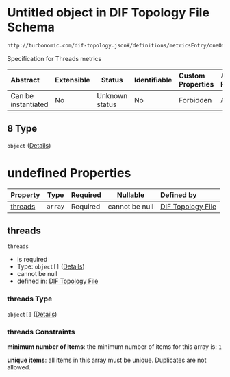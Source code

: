 # Untitled object in DIF Topology File Schema

```txt
http://turbonomic.com/dif-topology.json#/definitions/metricsEntry/oneOf/8
```

Specification for Threads metrics


| Abstract            | Extensible | Status         | Identifiable | Custom Properties | Additional Properties | Access Restrictions | Defined In                                                                                   |
| :------------------ | ---------- | -------------- | ------------ | :---------------- | --------------------- | ------------------- | -------------------------------------------------------------------------------------------- |
| Can be instantiated | No         | Unknown status | No           | Forbidden         | Allowed               | none                | [dif-total-schema.schema.json\*](../out/dif-total-schema.schema.json "open original schema") |

## 8 Type

`object` ([Details](dif-total-schema-definitions-_threads.md))

# undefined Properties

| Property            | Type    | Required | Nullable       | Defined by                                                                                                                                                                |
| :------------------ | ------- | -------- | -------------- | :------------------------------------------------------------------------------------------------------------------------------------------------------------------------ |
| [threads](#threads) | `array` | Required | cannot be null | [DIF Topology File](dif-total-schema-definitions-_threads-properties-threads.md "http&#x3A;//turbonomic.com/dif-topology.json#/definitions/\_threads/properties/threads") |

## threads




`threads`

-   is required
-   Type: `object[]` ([Details](dif-total-schema-definitions-metricvalue.md))
-   cannot be null
-   defined in: [DIF Topology File](dif-total-schema-definitions-_threads-properties-threads.md "http&#x3A;//turbonomic.com/dif-topology.json#/definitions/\_threads/properties/threads")

### threads Type

`object[]` ([Details](dif-total-schema-definitions-metricvalue.md))

### threads Constraints

**minimum number of items**: the minimum number of items for this array is: `1`

**unique items**: all items in this array must be unique. Duplicates are not allowed.
